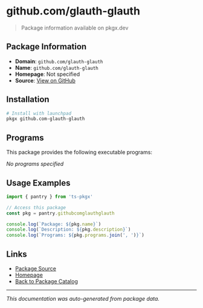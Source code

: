 # github.com/glauth-glauth

> Package information available on pkgx.dev

## Package Information

- **Domain**: `github.com/glauth-glauth`
- **Name**: `github.com/glauth-glauth`
- **Homepage**: Not specified
- **Source**: [View on GitHub](https://github.com/pkgxdev/pantry/tree/main/projects/github.com/glauth-glauth/package.yml)

## Installation

```bash
# Install with launchpad
pkgx github.com-glauth-glauth
```

## Programs

This package provides the following executable programs:

*No programs specified*

## Usage Examples

```typescript
import { pantry } from 'ts-pkgx'

// Access this package
const pkg = pantry.githubcomglauthglauth

console.log(`Package: ${pkg.name}`)
console.log(`Description: ${pkg.description}`)
console.log(`Programs: ${pkg.programs.join(', ')}`)
```

## Links

- [Package Source](https://github.com/pkgxdev/pantry/tree/main/projects/github.com/glauth-glauth/package.yml)
- [Homepage](#)
- [Back to Package Catalog](../package-catalog.md)

---

*This documentation was auto-generated from package data.*
